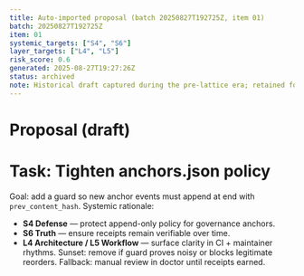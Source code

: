 ```yaml
---
title: Auto-imported proposal (batch 20250827T192725Z, item 01)
batch: 20250827T192725Z
item: 01
systemic_targets: ["S4", "S6"]
layer_targets: ["L4", "L5"]
risk_score: 0.6
generated: 2025-08-27T19:27:26Z
status: archived
note: Historical draft captured during the pre-lattice era; retained for context.
---
```


# Proposal (draft)
# Task: Tighten anchors.json policy
Goal: add a guard so new anchor events must append at end with `prev_content_hash`.
Systemic rationale:
- **S4 Defense** — protect append-only policy for governance anchors.
- **S6 Truth** — ensure receipts remain verifiable over time.
- **L4 Architecture / L5 Workflow** — surface clarity in CI + maintainer rhythms.
Sunset: remove if guard proves noisy or blocks legitimate reorders.
Fallback: manual review in doctor until receipts earned.
